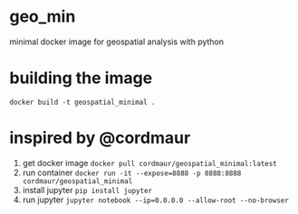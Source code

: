 # geo_min
minimal docker image for geospatial analysis with python

# building the image
`docker build -t geospatial_minimal .`

# inspired by @cordmaur
1. get docker image
`docker pull cordmaur/geospatial_minimal:latest`
2. run container
`docker run -it --expose=8888 -p 8888:8888 cordmaur/geospatial_minimal`
3. install jupyter
`pip install jupyter`
4. run jupyter
`jupyter notebook --ip=0.0.0.0 --allow-root --no-browser`
